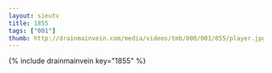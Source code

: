 ```yaml
--- 
layout: sieutv
title: 1855
tags: ["001"]
thumb: http://drainmainvein.com/media/videos/tmb/000/001/855/player.jpg
---
```

{% include drainmainvein key="1855" %} 
